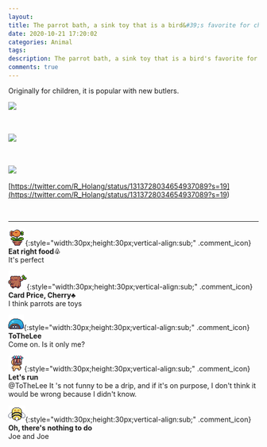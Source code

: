 ```yaml
---
layout: 
title: The parrot bath, a sink toy that is a bird&#39;s favorite for children
date: 2020-10-21 17:20:02
categories: Animal
tags: 
description: The parrot bath, a sink toy that is a bird's favorite for children
comments: true
---
```


Originally for children, it is popular with new butlers.

![](https://blog.kakaocdn.net/dn/qgHjC/btqLkJUEh5e/jFrfrtCgXcLEpzK3JwzNh1/img.jpg)

​

![](https://blog.kakaocdn.net/dn/b2cW1U/btqLkKzhMTU/ukkBZ1lfZRdjpheUOxCvN0/img.jpg)

​

![](https://blog.kakaocdn.net/dn/eJDCEe/btqLuCMw4w8/aRLIgM2TdJIuu0sre8UaZK/img.jpg)

[https://twitter.com/R_Holang/status/1313728034654937089?s=19](<https://twitter.com/R_Holang/status/1313728034654937089?s=19>)

​

* * *

![comment](/assets/character/plant.png){:style="width:30px;height:30px;vertical-align:sub;" .comment_icon} **Eat right food♧**  
It's perfect   
  
![comment](/assets/character/trunk.png){:style="width:30px;height:30px;vertical-align:sub;" .comment_icon} **Card Price, Cherry♣**  
I think parrots are toys   
  
![comment](/assets/character/turtle.png){:style="width:30px;height:30px;vertical-align:sub;" .comment_icon} **ToTheLee**  
Come on. Is it only me?   
  
![comment](/assets/character/mask.png){:style="width:30px;height:30px;vertical-align:sub;" .comment_icon} **Let's run**  
@ToTheLee It 's not funny to be a drip, and if it's on purpose, I don't think it would be wrong because I didn't know.  
  
![comment](/assets/character/bee.png){:style="width:30px;height:30px;vertical-align:sub;" .comment_icon} **Oh, there's nothing to do**  
Joe and Joe   
  

